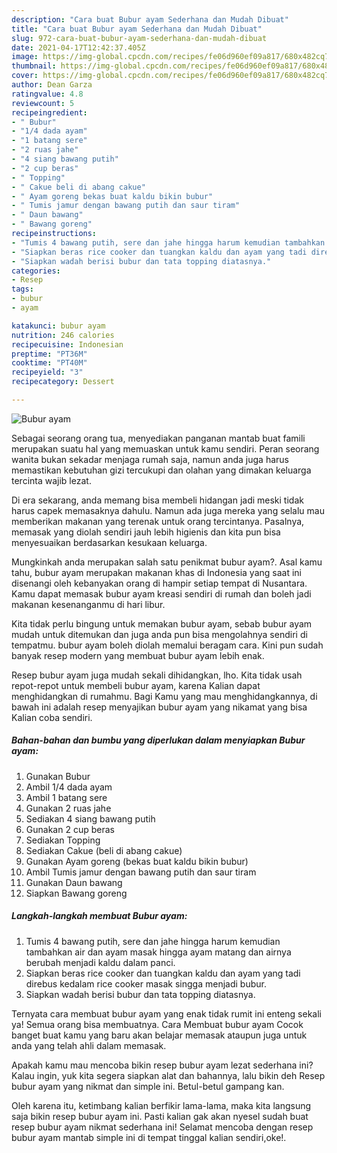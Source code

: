 ```yaml
---
description: "Cara buat Bubur ayam Sederhana dan Mudah Dibuat"
title: "Cara buat Bubur ayam Sederhana dan Mudah Dibuat"
slug: 972-cara-buat-bubur-ayam-sederhana-dan-mudah-dibuat
date: 2021-04-17T12:42:37.405Z
image: https://img-global.cpcdn.com/recipes/fe06d960ef09a817/680x482cq70/bubur-ayam-foto-resep-utama.jpg
thumbnail: https://img-global.cpcdn.com/recipes/fe06d960ef09a817/680x482cq70/bubur-ayam-foto-resep-utama.jpg
cover: https://img-global.cpcdn.com/recipes/fe06d960ef09a817/680x482cq70/bubur-ayam-foto-resep-utama.jpg
author: Dean Garza
ratingvalue: 4.8
reviewcount: 5
recipeingredient:
- " Bubur"
- "1/4 dada ayam"
- "1 batang sere"
- "2 ruas jahe"
- "4 siang bawang putih"
- "2 cup beras"
- " Topping"
- " Cakue beli di abang cakue"
- " Ayam goreng bekas buat kaldu bikin bubur"
- " Tumis jamur dengan bawang putih dan saur tiram"
- " Daun bawang"
- " Bawang goreng"
recipeinstructions:
- "Tumis 4 bawang putih, sere dan jahe hingga harum kemudian tambahkan air dan ayam masak hingga ayam matang dan airnya berubah menjadi kaldu dalam panci."
- "Siapkan beras rice cooker dan tuangkan kaldu dan ayam yang tadi direbus kedalam rice cooker masak singga menjadi bubur."
- "Siapkan wadah berisi bubur dan tata topping diatasnya."
categories:
- Resep
tags:
- bubur
- ayam

katakunci: bubur ayam 
nutrition: 246 calories
recipecuisine: Indonesian
preptime: "PT36M"
cooktime: "PT40M"
recipeyield: "3"
recipecategory: Dessert

---
```



![Bubur ayam](https://img-global.cpcdn.com/recipes/fe06d960ef09a817/680x482cq70/bubur-ayam-foto-resep-utama.jpg)

Sebagai seorang orang tua, menyediakan panganan mantab buat famili merupakan suatu hal yang memuaskan untuk kamu sendiri. Peran seorang  wanita bukan sekadar menjaga rumah saja, namun anda juga harus memastikan kebutuhan gizi tercukupi dan olahan yang dimakan keluarga tercinta wajib lezat.

Di era  sekarang, anda memang bisa membeli hidangan jadi meski tidak harus capek memasaknya dahulu. Namun ada juga mereka yang selalu mau memberikan makanan yang terenak untuk orang tercintanya. Pasalnya, memasak yang diolah sendiri jauh lebih higienis dan kita pun bisa menyesuaikan berdasarkan kesukaan keluarga. 



Mungkinkah anda merupakan salah satu penikmat bubur ayam?. Asal kamu tahu, bubur ayam merupakan makanan khas di Indonesia yang saat ini disenangi oleh kebanyakan orang di hampir setiap tempat di Nusantara. Kamu dapat memasak bubur ayam kreasi sendiri di rumah dan boleh jadi makanan kesenanganmu di hari libur.

Kita tidak perlu bingung untuk memakan bubur ayam, sebab bubur ayam mudah untuk ditemukan dan juga anda pun bisa mengolahnya sendiri di tempatmu. bubur ayam boleh diolah memalui beragam cara. Kini pun sudah banyak resep modern yang membuat bubur ayam lebih enak.

Resep bubur ayam juga mudah sekali dihidangkan, lho. Kita tidak usah repot-repot untuk membeli bubur ayam, karena Kalian dapat menghidangkan di rumahmu. Bagi Kamu yang mau menghidangkannya, di bawah ini adalah resep menyajikan bubur ayam yang nikamat yang bisa Kalian coba sendiri.

<!--inarticleads1-->

##### Bahan-bahan dan bumbu yang diperlukan dalam menyiapkan Bubur ayam:

1. Gunakan  Bubur
1. Ambil 1/4 dada ayam
1. Ambil 1 batang sere
1. Gunakan 2 ruas jahe
1. Sediakan 4 siang bawang putih
1. Gunakan 2 cup beras
1. Sediakan  Topping
1. Sediakan  Cakue (beli di abang cakue)
1. Gunakan  Ayam goreng (bekas buat kaldu bikin bubur)
1. Ambil  Tumis jamur dengan bawang putih dan saur tiram
1. Gunakan  Daun bawang
1. Siapkan  Bawang goreng




<!--inarticleads2-->

##### Langkah-langkah membuat Bubur ayam:

1. Tumis 4 bawang putih, sere dan jahe hingga harum kemudian tambahkan air dan ayam masak hingga ayam matang dan airnya berubah menjadi kaldu dalam panci.
1. Siapkan beras rice cooker dan tuangkan kaldu dan ayam yang tadi direbus kedalam rice cooker masak singga menjadi bubur.
1. Siapkan wadah berisi bubur dan tata topping diatasnya.




Ternyata cara membuat bubur ayam yang enak tidak rumit ini enteng sekali ya! Semua orang bisa membuatnya. Cara Membuat bubur ayam Cocok banget buat kamu yang baru akan belajar memasak ataupun juga untuk anda yang telah ahli dalam memasak.

Apakah kamu mau mencoba bikin resep bubur ayam lezat sederhana ini? Kalau ingin, yuk kita segera siapkan alat dan bahannya, lalu bikin deh Resep bubur ayam yang nikmat dan simple ini. Betul-betul gampang kan. 

Oleh karena itu, ketimbang kalian berfikir lama-lama, maka kita langsung saja bikin resep bubur ayam ini. Pasti kalian gak akan nyesel sudah buat resep bubur ayam nikmat sederhana ini! Selamat mencoba dengan resep bubur ayam mantab simple ini di tempat tinggal kalian sendiri,oke!.

